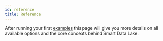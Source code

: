 ```yaml
---
id: reference
title: Reference
---
```


After running your first [examples](getting-started/setup) this page will give you more details on all available options and the core concepts behind Smart Data Lake.

